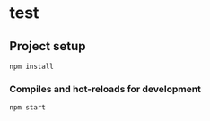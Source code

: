 # test

## Project setup
```
npm install
```

### Compiles and hot-reloads for development
```
npm start
```